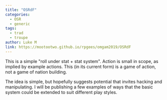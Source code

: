 ```yaml
---
title: "OSRdF"
categories:
  - OSR
  - generic
tags:
  - trad
  - troupe
author: Luke M
link: https://mootootwo.github.io/rpgees/omgam2019/OSRdF
---
```


This is a simple "roll under stat + stat system".  Action is small in scope, as implied by example actions.  This (in its current form) is a game of action, not a game of nation building.

The idea is simple, but hopefully suggests potential that invites hacking and manipulating.  I will be publishing a few examples of ways that the basic system could be extended to suit different play styles.
